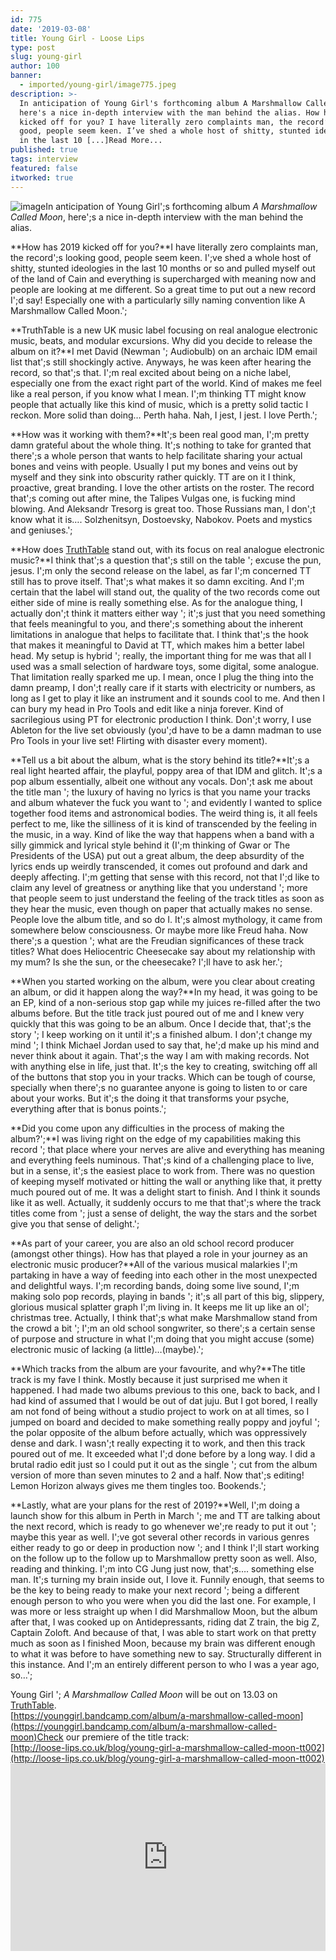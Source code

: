 ```yaml
---
id: 775
date: '2019-03-08'
title: Young Girl - Loose Lips
type: post
slug: young-girl
author: 100
banner:
  - imported/young-girl/image775.jpeg
description: >-
  In anticipation of Young Girl's forthcoming album A Marshmallow Called Moon,
  here's a nice in-depth interview with the man behind the alias. How has 2019
  kicked off for you? I have literally zero complaints man, the record’s looking
  good, people seem keen. I’ve shed a whole host of shitty, stunted ideologies
  in the last 10 [...]Read More...
published: true
tags: interview
featured: false
itworked: true
---
```

![image](../imported/young-girl/image775.jpeg)In anticipation of Young Girl';s forthcoming album _A Marshmallow Called Moon_, here';s a nice in-depth interview with the man behind the alias.

**How has 2019 kicked off for you?**I have literally zero complaints man, the record';s looking good, people seem keen. I';ve shed a whole host of shitty, stunted ideologies in the last 10 months or so and pulled myself out of the land of Cain and everything is supercharged with meaning now and people are looking at me different. So a great time to put out a new record I';d say! Especially one with a particularly silly naming convention like A Marshmallow Called Moon.';

**TruthTable is a new UK music label focusing on real analogue electronic music, beats, and modular excursions. Why did you decide to release the album on it?**I met David (Newman '; Audiobulb) on an archaic IDM email list that';s still shockingly active. Anyways, he was keen after hearing the record, so that';s that. I';m real excited about being on a niche label, especially one from the exact right part of the world. Kind of makes me feel like a real person, if you know what I mean. I';m thinking TT might know people that actually like this kind of music, which is a pretty solid tactic I reckon. More solid than doing… Perth haha. Nah, I jest, I jest. I love Perth.';

**How was it working with them?**It';s been real good man, I';m pretty damn grateful about the whole thing. It';s nothing to take for granted that there';s a whole person that wants to help facilitate sharing your actual bones and veins with people. Usually I put my bones and veins out by myself and they sink into obscurity rather quickly. TT are on it I think, proactive, great branding. I love the other artists on the roster. The record that';s coming out after mine, the Talipes Vulgas one, is fucking mind blowing. And Aleksandr Tresorg is great too. Those Russians man, I don';t know what it is…. Solzhenitsyn, Dostoevsky, Nabokov. Poets and mystics and geniuses.';

**How does [TruthTable](http://www.truthtable.co.uk/) stand out, with its focus on real analogue electronic music?**I think that';s a question that';s still on the table '; excuse the pun, jesus. I';m only the second release on the label, as far I';m concerned TT still has to prove itself. That';s what makes it so damn exciting. And I';m certain that the label will stand out, the quality of the two records come out either side of mine is really something else. As for the analogue thing, I actually don';t think it matters either way '; it';s just that you need something that feels meaningful to you, and there';s something about the inherent limitations in analogue that helps to facilitate that. I think that';s the hook that makes it meaningful to David at TT, which makes him a better label head. My setup is hybrid '; really, the important thing for me was that all I used was a small selection of hardware toys, some digital, some analogue. That limitation really sparked me up. I mean, once I plug the thing into the damn preamp, I don';t really care if it starts with electricity or numbers, as long as I get to play it like an instrument and it sounds cool to me. And then I can bury my head in Pro Tools and edit like a ninja forever. Kind of sacrilegious using PT for electronic production I think. Don';t worry, I use Ableton for the live set obviously (you';d have to be a damn madman to use Pro Tools in your live set! Flirting with disaster every moment).

**Tell us a bit about the album, what is the story behind its title?**It';s a real light hearted affair, the playful, poppy area of that IDM and glitch. It';s a pop album essentially, albeit one without any vocals. Don';t ask me about the title man '; the luxury of having no lyrics is that you name your tracks and album whatever the fuck you want to '; and evidently I wanted to splice together food items and astronomical bodies. The weird thing is, it all feels perfect to me, like the silliness of it is kind of transcended by the feeling in the music, in a way. Kind of like the way that happens when a band with a silly gimmick and lyrical style behind it (I';m thinking of Gwar or The Presidents of the USA) put out a great album, the deep absurdity of the lyrics ends up weirdly transcended, it comes out profound and dark and deeply affecting. I';m getting that sense with this record, not that I';d like to claim any level of greatness or anything like that you understand '; more that people seem to just understand the feeling of the track titles as soon as they hear the music, even though on paper that actually makes no sense. People love the album title, and so do I. It';s almost mythology, it came from somewhere below consciousness. Or maybe more like Freud haha. Now there';s a question '; what are the Freudian significances of these track titles? What does Heliocentric Cheesecake say about my relationship with my mum? Is she the sun, or the cheesecake? I';ll have to ask her.';

**When you started working on the album, were you clear about creating an album, or did it happen along the way?**In my head, it was going to be an EP, kind of a non-serious stop gap while my juices re-filled after the two albums before. But the title track just poured out of me and I knew very quickly that this was going to be an album. Once I decide that, that';s the story '; I keep working on it until it';s a finished album. I don';t change my mind '; I think Michael Jordan used to say that, he';d make up his mind and never think about it again. That';s the way I am with making records. Not with anything else in life, just that. It';s the key to creating, switching off all of the buttons that stop you in your tracks. Which can be tough of course, specially when there';s no guarantee anyone is going to listen to or care about your works. But it';s the doing it that transforms your psyche, everything after that is bonus points.';

**Did you come upon any difficulties in the process of making the album?';**I was living right on the edge of my capabilities making this record '; that place where your nerves are alive and everything has meaning and everything feels numinous. That';s kind of a challenging place to live, but in a sense, it';s the easiest place to work from. There was no question of keeping myself motivated or hitting the wall or anything like that, it pretty much poured out of me. It was a delight start to finish. And I think it sounds like it as well. Actually, it suddenly occurs to me that that';s where the track titles come from '; just a sense of delight, the way the stars and the sorbet give you that sense of delight.';

**As part of your career, you are also an old school record producer (amongst other things). How has that played a role in your journey as an electronic music producer?**All of the various musical malarkies I';m partaking in have a way of feeding into each other in the most unexpected and delightful ways. I';m recording bands, doing some live sound, I';m making solo pop records, playing in bands '; it';s all part of this big, slippery, glorious musical splatter graph I';m living in. It keeps me lit up like an ol'; christmas tree. Actually, I think that';s what make Marshmallow stand from the crowd a bit '; I';m an old school songwriter, so there';s a certain sense of purpose and structure in what I';m doing that you might accuse (some) electronic music of lacking (a little)…(maybe).';

**Which tracks from the album are your favourite, and why?**The title track is my fave I think. Mostly because it just surprised me when it happened. I had made two albums previous to this one, back to back, and I had kind of assumed that I would be out of dat juju. But I got bored, I really am not fond of being without a studio project to work on at all times, so I jumped on board and decided to make something really poppy and joyful '; the polar opposite of the album before actually, which was oppressively dense and dark. I wasn';t really expecting it to work, and then this track poured out of me. It exceeded what I';d done before by a long way. I did a brutal radio edit just so I could put it out as the single '; cut from the album version of more than seven minutes to 2 and a half. Now that';s editing! Lemon Horizon always gives me them tingles too. Bookends.';

**Lastly, what are your plans for the rest of 2019?**Well, I';m doing a launch show for this album in Perth in March '; me and TT are talking about the next record, which is ready to go whenever we';re ready to put it out '; maybe this year as well. I';ve got several other records in various genres either ready to go or deep in production now '; and I think I';ll start working on the follow up to the follow up to Marshmallow pretty soon as well. Also, reading and thinking. I';m into CG Jung just now, that';s…. something else man. It';s turning my brain inside out, I love it. Funnily enough, that seems to be the key to being ready to make your next record '; being a different enough person to who you were when you did the last one. For example, I was more or less straight up when I did Marshmallow Moon, but the album after that, I was cooked up on Antidepressants, riding dat Z train, the big Z, Captain Zoloft. And because of that, I was able to start work on that pretty much as soon as I finished Moon, because my brain was different enough to what it was before to have something new to say. Structurally different in this instance. And I';m an entirely different person to who I was a year ago, so…';

Young Girl '; _A Marshmallow Called Moon_ will be out on 13.03 on [TruthTable](https://truthtable.bandcamp.com/).  
[https://younggirl.bandcamp.com/album/a-marshmallow-called-moon](https://younggirl.bandcamp.com/album/a-marshmallow-called-moon)Check our premiere of the title track:  
[http://loose-lips.co.uk/blog/young-girl-a-marshmallow-called-moon-tt002](http://loose-lips.co.uk/blog/young-girl-a-marshmallow-called-moon-tt002)<iframe width='100%' height='300' scrolling='no' frameborder='no' allow='autoplay' src='https://w.soundcloud.com/player/?url=https%3A//api.soundcloud.com/tracks/586553472&color=%23ff5500&auto_play=false&hide_related=false&show_comments=true&show_user=true&show_reposts=false&show_teaser=true'></iframe>